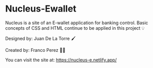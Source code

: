 # Nucleus-Ewallet

Nucleus is a site of an E-wallet application for banking control. Basic concepts of CSS and HTML continue to be applied in this project 💡

Designed by: Juan De La Torre 🖌️

Created by: Franco Perez 🧑‍💻

You can visit the site at: https://nucleus-e.netlify.app/
